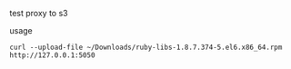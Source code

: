 test proxy to s3

usage
```
curl --upload-file ~/Downloads/ruby-libs-1.8.7.374-5.el6.x86_64.rpm http://127.0.0.1:5050
```
